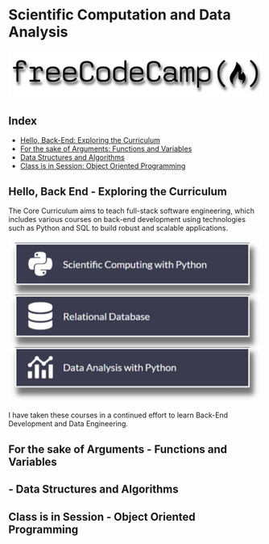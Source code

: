 # Scientific Computation and Data Analysis

![freecodecamp logo](0.assets/images/freecodecamp-logo.png "freecodecamp logo")

## Index

- [Hello, Back-End: Exploring the Curriculum](#hello,-back-end---exploring-the-curriculum)
- [For the sake of Arguments: Functions and Variables](for-the-sake-of-arguments---functions-and-variables)
- [Data Structures and Algorithms](data-structures-and-algorithms)
- [Class is in Session: Object Oriented Programming](class-is-in-session---object-oriented-programming)

##  Hello, Back End - Exploring the Curriculum

The Core Curriculum aims to teach full-stack software engineering, which includes various courses on back-end development using technologies such as Python and SQL to build robust and scalable applications.

![FreeCodeCamp Courses](0.assets/images/courses.png "FreeCodeCamp Courses")

I have taken these courses in a continued effort to learn Back-End Development and Data Engineering. 

## For the sake of Arguments - Functions and Variables

##  - Data Structures and Algorithms

## Class is in Session - Object Oriented Programming